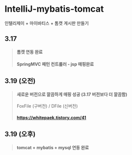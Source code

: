 # IntelliJ-mybatis-tomcat
인텔리제이 + 마이바티스 + 톰캣 게시판 만들기

## 3.17 
> #### 톰캣 연동 완료   
> #### SpringMVC 패턴 컨트롤러 - jsp 매핑완료
   
   
## 3.19 (오전)
> #### 새로운 버전으로 깔끔하게 매핑 성공 (3.17 버전보다 더 깔끔함)   
> FoxFile (구버전) / DFile (신버전)
> #### https://whitepaek.tistory.com/41 
   
   
## 3.19 (오후)
> #### tomcat + mybatis + mysql 연동 완료   

